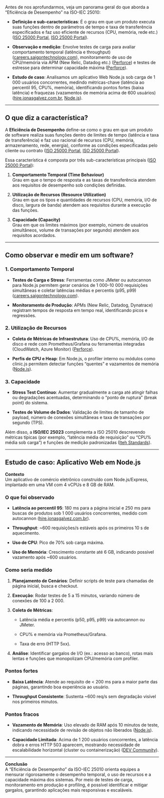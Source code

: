 Antes de nos aprofundarmos, veja um panorama geral do que aborda a “Eficiência de Desempenho” na ISO-IEC 25010:

- **Definição e sub-características**: É o grau em que um produto executa suas funções dentro de parâmetros de tempo e taxa de transferência especificados e faz uso eficiente de recursos (CPU, memória, rede etc.) ([ISO 25000 Portal](https://iso25000.com/index.php/en/iso-25000-standards/iso-25010?utm_source=chatgpt.com "ISO/IEC 25010"), [ISO 25000 Portal](https://iso25000.com/index.php/en/iso-25000-standards/iso-25010?utm_source=chatgpt.com "ISO/IEC 25010")).
    
- **Observação e medição**: Envolve testes de carga para avaliar comportamento temporal (latência e throughput) ([careers.saigontechnology.com](https://careers.saigontechnology.com/blog-detail/the-basic-concepts-of-performance-test-time-behavior?utm_source=chatgpt.com "The Basic Concepts Of Performance Test - Time Behavior")), monitoramento de uso de CPU/memória via APM (New Relic, Datadog etc.) ([Perforce](https://www.perforce.com/blog/qac/what-is-iso-25010?utm_source=chatgpt.com "What Is ISO 25010? | Perforce Software")) e testes de estresse para determinar capacidade máxima ([Perforce](https://www.perforce.com/blog/qac/what-is-iso-25010?utm_source=chatgpt.com "What Is ISO 25010? | Perforce Software")).
    
- **Estudo de caso**: Analisamos um aplicativo Web Node.js sob carga de 1 000 usuários concorrentes, medindo métricas-chave (latência ao percentil 95, CPU%, memória), identificando pontos fortes (baixa latência) e fraquezas (vazamentos de memória acima de 600 usuários) ([hire.jonasgalvez.com.br](https://hire.jonasgalvez.com.br/2023/jan/31/monitoring-nodejs-performance/?utm_source=chatgpt.com "Monitoring Node.js Performance"), [Node.js](https://nodejs.org/en/learn/getting-started/profiling?utm_source=chatgpt.com "Profiling Node.js Applications")).
    

---

## O que diz a característica?

A **Eficiência de Desempenho** define-se como o grau em que um produto de software realiza suas funções dentro de limites de tempo (latência e taxa de transferência) e faz uso racional de recursos (CPU, memória, armazenamento, rede, energia), conforme as condições especificadas pelo cliente ou contrato ([ISO 25000 Portal](https://iso25000.com/index.php/en/iso-25000-standards/iso-25010?utm_source=chatgpt.com "ISO/IEC 25010"), [ISO 25000 Portal](https://iso25000.com/index.php/en/iso-25000-standards/iso-25010?utm_source=chatgpt.com "ISO/IEC 25010")).

Essa característica é composta por três sub-características principais ([ISO 25000 Portal](https://iso25000.com/index.php/en/iso-25000-standards/iso-25010?utm_source=chatgpt.com "ISO/IEC 25010")):

1. **Comportamento Temporal (Time Behaviour)**  
    Grau em que o tempo de resposta e as taxas de transferência atendem aos requisitos de desempenho sob condições definidas.
    
2. **Utilização de Recursos (Resource Utilization)**  
    Grau em que os tipos e quantidades de recursos (CPU, memória, I/O de disco, largura de banda) atendem aos requisitos durante a execução das funções.
    
3. **Capacidade (Capacity)**  
    Grau em que os limites máximos (por exemplo, número de usuários simultâneos, volume de transações por segundo) atendem aos requisitos acordados.
    

---

## Como observar e medir em um software?

### 1. Comportamento Temporal

- **Testes de Carga e Stress**: Ferramentas como JMeter ou autocannon para Node.js permitem gerar cenários de 1 000–10 000 requisições simultâneas e coletar latências médias e percentis (p95, p99) ([careers.saigontechnology.com](https://careers.saigontechnology.com/blog-detail/the-basic-concepts-of-performance-test-time-behavior?utm_source=chatgpt.com "The Basic Concepts Of Performance Test - Time Behavior")).
    
- **Monitoramento de Produção**: APMs (New Relic, Datadog, Dynatrace) registram tempos de resposta em tempo real, identificando picos e regressões.
    

### 2. Utilização de Recursos

- **Coleta de Métricas de Infraestrutura**: Uso de CPU%, memória, I/O de disco e rede com Prometheus/Grafana ou ferramentas integradas (CloudWatch, Azure Monitor) ([Perforce](https://www.perforce.com/blog/qac/what-is-iso-25010?utm_source=chatgpt.com "What Is ISO 25010? | Perforce Software")).
    
- **Perfis de CPU e Heap**: Em Node.js, o profiler interno ou módulos como clinic.js permitem detectar funções “quentes” e vazamentos de memória ([Node.js](https://nodejs.org/en/learn/getting-started/profiling?utm_source=chatgpt.com "Profiling Node.js Applications")).
    

### 3. Capacidade

- **Stress Test Contínuo**: Aumentar gradualmente a carga até atingir falhas ou degradações acentuadas, determinando o “ponto de ruptura” (break point) do sistema.
    
- **Testes de Volume de Dados**: Validação de limites de tamanho de payload, número de conexões simultâneas e taxa de transações por segundo (TPS).
    

Além disso, a **ISO/IEC 25023** complementa a ISO 25010 descrevendo métricas típicas (por exemplo, “latência média de requisição” ou “CPU% média sob carga”) e funções de medição padronizadas ([Iteh Standards](https://cdn.standards.iteh.ai/samples/35747/34b91bc957f647ce8bbb2093907d7bc0/ISO-IEC-25023-2016.pdf?utm_source=chatgpt.com "[PDF] INTERNATIONAL STANDARD ISO/IEC 25023")).

---

## Estudo de caso: Aplicativo Web em Node.js

**Contexto**  
Um aplicativo de comércio eletrônico construído com Node.js/Express, implantado em uma VM com 4 vCPUs e 8 GB de RAM.

### O que foi observado

- **Latência ao percentil 95**: 180 ms para a página inicial e 250 ms para buscas de produtos sob 1 000 usuários concorrentes, medido com autocannon ([hire.jonasgalvez.com.br](https://hire.jonasgalvez.com.br/2023/jan/31/monitoring-nodejs-performance/?utm_source=chatgpt.com "Monitoring Node.js Performance")).
    
- **Throughput**: ~600 requisições/s estáveis após os primeiros 10 s de aquecimento.
    
- **Uso de CPU**: Pico de 70% sob carga máxima.
    
- **Uso de Memória**: Crescimento constante até 6 GB, indicando possível vazamento após ~600 usuários.
    

### Como seria medido

1. **Planejamento de Cenários**: Definir scripts de teste para chamadas de página inicial, busca e checkout.
    
2. **Execução**: Rodar testes de 5 a 15 minutos, variando número de conexões de 100 a 2 000.
    
3. **Coleta de Métricas**:
    
    - Latência média e percentis (p50, p95, p99) via autocannon ou JMeter.
        
    - CPU% e memória via Prometheus/Grafana.
        
    - Taxa de erro (HTTP 5xx).
        
4. **Análise**: Identificar gargalos de I/O (ex.: acesso ao banco), rotas mais lentas e funções que monopolizam CPU/memória com profiler.
    

### Pontos fortes

- **Baixa Latência**: Atende ao requisito de < 200 ms para a maior parte das páginas, garantindo boa experiência ao usuário.
    
- **Throughput Consistente**: Sustenta ~600 req/s sem degradação visível nos primeiros minutos.
    

### Pontos fracos

- **Vazamento de Memória**: Uso elevado de RAM após 10 minutos de teste, indicando necessidade de revisão de objetos não liberados ([Node.js](https://nodejs.org/en/learn/getting-started/profiling?utm_source=chatgpt.com "Profiling Node.js Applications")).
    
- **Capacidade Limitada**: Acima de 1 200 usuários concorrentes, a latência dobra e erros HTTP 503 aparecem, mostrando necessidade de escalabilidade horizontal (cluster ou containerização) ([DEV Community](https://dev.to/codesensei/optimizing-nodejs-performance-best-practices-for-high-traffic-apps-4do9?utm_source=chatgpt.com "Optimizing Node.js Performance: Best Practices for High-Traffic Apps")).
    

---

**Conclusão**  
A “Eficiência de Desempenho” da ISO-IEC 25010 orienta equipes a mensurar rigorosamente o desempenho temporal, o uso de recursos e a capacidade máxima dos sistemas. Por meio de testes de carga, monitoramento em produção e profiling, é possível identificar e mitigar gargalos, garantindo aplicações mais responsivas e escaláveis.